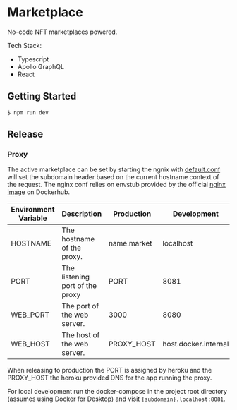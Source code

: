 # Marketplace

No-code NFT marketplaces powered.

Tech Stack:

- Typescript
- Apollo GraphQL
- React

## Getting Started

```
$ npm run dev
```

## Release

### Proxy

The active marketplace can be set by starting the ngnix with [default.conf](/main/templates/default.conf.template) will set the subdomain header based on the current hostname context of the request. The nginx conf relies on envstub provided by the official [nginx image](https://hub.docker.com/_/nginx) on Dockerhub.


| Environment Variable | Description | Production | Development |
| ----------- | ----------- | -------- | ------- |
| HOSTNAME      | The hostname of the proxy. | name.market | localhost |
| PORT   | The listening port of the proxy | PORT | 8081 |
| WEB_PORT | The port of the web server. | 3000 | 8080 |
| WEB_HOST | The host of the web server. | PROXY_HOST | host.docker.internal |

When releasing to production the PORT is assigned by heroku and the PROXY_HOST the heroku provided DNS for the app running the proxy.

For local development run the docker-compose in the project root directory (assumes using Docker for Desktop) and visit `{subdomain}.localhost:8081`.
